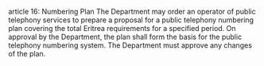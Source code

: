 article 16: Numbering Plan
The Department may order an operator of public telephony services to prepare a proposal for a public telephony numbering plan covering the total Eritrea requirements for a specified period. On approval by the Department, the plan shall form the basis for the public telephony numbering system. The Department must approve any changes of the plan.
<ul>
</ul>